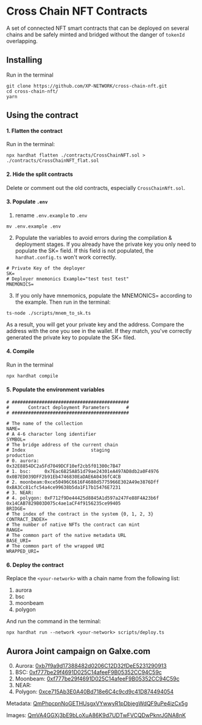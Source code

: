 # Cross Chain NFT Contracts

A set of connected NFT smart contracts that can be deployed on several chains and be safely minted and bridged without the danger of `tokenId` overlapping.

## Installing

Run in the terminal

```shell
git clone https://github.com/XP-NETWORK/cross-chain-nft.git
cd cross-chain-nft/
yarn
```

## Using the contract

#### 1. Flatten the contract

Run in the terminal:

```shell
npx hardhat flatten ./contracts/CrossChainNFT.sol > ./contracts/CrossChainNFT_flat.sol
```

#### 2. Hide the split contracts

Delete or comment out the old contracts, especially `CrossChainNft.sol`.

#### 3. Populate `.env`

1. rename `.env.example` to `.env`

```shell
mv .env.example .env
```

2. Populate the variables to avoid errors during the compilation & deployment stages. If you already have the private key you only need to populate the SK= field. If this field is not populated, the `hardhat.config.ts` won't work correctly.

```shell
# Private Key of the deployer
SK=
# Deployer mnemonics Example="test test test"
MNEMONICS=
```

3. If you only have mnemonics, populate the MNEMONICS= according to the example. Then run in the terminal:

```shell
ts-node ./scripts/mnem_to_sk.ts
```
As a result, you will get your private key and the address. Compare the address with the one you see in the wallet. If they match, you've correctly generated the private key to populate the SK= filed.

#### 4. Compile

Run in the terminal

```shell
npx hardhat compile
```

#### 5. Populate the environment variables

```shell
# ###########################################
#       Contract deployment Parameters      #
# ###########################################

# The name of the collection
NAME=
# A 4-6 character long identifier
SYMBOL=
# The bridge address of the current chain
# Index                        staging                                         production
# 0. aurora:                                                   0x32E8854DC2a5Fd7049DCF10ef2cb5f01300c7B47
# 1. bsc:     0x7Eac6825A851d79ae24301eA497AD8db2a0F4976       0x0B7ED039DFF2b91Eb4746830EaDAE6A0436fC4CB
# 2. moonbeam:0xce50496C6616F4688d5775966E302A49e3876Dff       0xBA3Cc81cfc54a4ce99638b5da1F17b15476E7231
# 3. NEAR:
# 4. polygon: 0xF712f9De44425d8845A1d597a247Fe88F4A23b6f       0x14CAB7829B03D075c4ae1aCF4f9156235ce99405
BRIDGE=
# The index of the contract in the system {0, 1, 2, 3}
CONTRACT_INDEX=
# The number of native NFTs the contract can mint
RANGE=
# The common part of the native metadata URL
BASE_URI=
# The common part of the wrapped URI
WRAPPED_URI=
```
#### 6. Deploy the contract

Replace the `<your-network>` with a chain name from the following list:

1. aurora
2. bsc
3. moonbeam
4. polygon

And run the command in the terminal:

```shell
npx hardhat run --network <your-network> scripts/deploy.ts
```

## Aurora Joint campaign on Galxe.com

0. Aurora: [0xb7f9a9d17388482d0206C12D32fDeE5231290913](https://explorer.aurora.dev/address/0xb7f9a9d17388482d0206C12D32fDeE5231290913/contracts#address-tabs)
1. BSC: [0xf777be29f4691D025C14afeeF9B05352CC94C59c](https://bscscan.com/address/0xf777be29f4691d025c14afeef9b05352cc94c59c#code)
2. Moonbeam: [0xf777be29f4691D025C14afeeF9B05352CC94C59c](https://moonscan.io/address/0xf777be29f4691d025c14afeef9b05352cc94c59c#code)
3. NEAR:
4. Polygon: [0xce715Ab3E0A40Bd718e6C4c9cd9c41D874494054](https://polygonscan.com/address/0xce715Ab3E0A40Bd718e6C4c9cd9c41D874494054#code)

Metadata: [QmPhpcpnNoGETHUsgxVYwwyR1pDbjegWdQF9uPe4izCx5g](https://ipfs.io/ipfs/QmPhpcpnNoGETHUsgxVYwwyR1pDbjegWdQF9uPe4izCx5g/)

Images: [QmVA4GGXj3bE9bLoXuA86K9d7UDTwFVCQDwPknrJGNA8nK](https://ipfs.io/ipfs/QmVA4GGXj3bE9bLoXuA86K9d7UDTwFVCQDwPknrJGNA8nK/)
